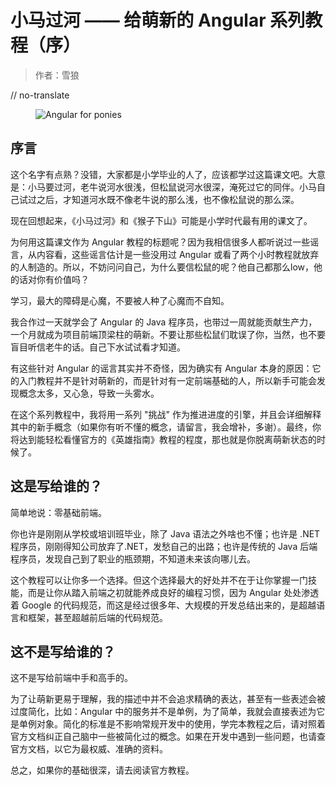 # 小马过河 —— 给萌新的 Angular 系列教程（序）

> 作者：雪狼

// no-translate

<figure>
  <img src="generated/images/blog/angular-for-ponies.jpeg" alt="Angular for ponies">
</figure>

## 序言

这个名字有点熟？没错，大家都是小学毕业的人了，应该都学过这篇课文吧。大意是：小马要过河，老牛说河水很浅，但松鼠说河水很深，淹死过它的同伴。小马自己试过之后，才知道河水既不像老牛说的那么浅，也不像松鼠说的那么深。

现在回想起来，《小马过河》和《猴子下山》可能是小学时代最有用的课文了。

为何用这篇课文作为 Angular 教程的标题呢？因为我相信很多人都听说过一些谣言，从内容看，这些谣言估计是一些没用过 Angular 或看了两个小时教程就放弃的人制造的。所以，不妨问问自己，为什么要信松鼠的呢？他自己都那么low，他的话对你有价值吗？

学习，最大的障碍是心魔，不要被人种了心魔而不自知。

我合作过一天就学会了 Angular 的 Java 程序员，也带过一周就能贡献生产力，一个月就成为项目前端顶梁柱的萌新。不要让那些松鼠们耽误了你，当然，也不要盲目听信老牛的话。自己下水试试看才知道。

有这些针对 Angular 的谣言其实并不奇怪，因为确实有 Angular 本身的原因：它的入门教程并不是针对萌新的，而是针对有一定前端基础的人，所以新手可能会发现概念太多，又心急，导致一头雾水。

在这个系列教程中，我将用一系列 "挑战" 作为推进进度的引擎，并且会详细解释其中的新手概念（如果你有听不懂的概念，请留言，我会增补，多谢）。最终，你将达到能轻松看懂官方的《英雄指南》教程的程度，那也就是你脱离萌新状态的时候了。

## 这是写给谁的？

简单地说：零基础前端。

你也许是刚刚从学校或培训班毕业，除了 Java 语法之外啥也不懂；也许是 .NET程序员，刚刚得知公司放弃了.NET，发愁自己的出路；也许是传统的 Java 后端程序员，发现自己到了职业的瓶颈期，不知道未来该向哪儿去。

这个教程可以让你多一个选择。但这个选择最大的好处并不在于让你掌握一门技能，而是让你从踏入前端之初就能养成良好的编程习惯，因为 Angular 处处渗透着 Google 的代码规范，而这是经过很多年、大规模的开发总结出来的，是超越语言和框架，甚至超越前后端的代码规范。

## 这不是写给谁的？

这不是写给前端中手和高手的。

为了让萌新更易于理解，我的描述中并不会追求精确的表达，甚至有一些表述会被过度简化，比如：Angular 中的服务并不是单例，为了简单，我就会直接表述为它是单例对象。简化的标准是不影响常规开发中的使用，学完本教程之后，请对照着官方文档纠正自己脑中一些被简化过的概念。如果在开发中遇到一些问题，也请查官方文档，以它为最权威、准确的资料。

总之，如果你的基础很深，请去阅读官方教程。
